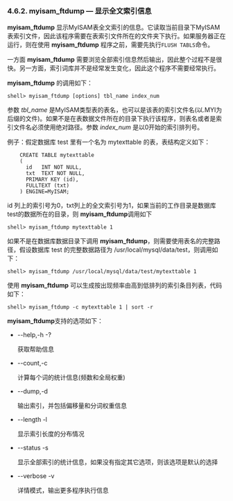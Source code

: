 ### 4.6.2. myisam_ftdump — 显示全文索引信息

**myisam_ftdump** 显示MyISAM表全文索引的信息。它读取当前目录下MyISAM表索引文件，因此该程序需要在表索引文件所在的文件夹下执行。如果服务器正在运行，则在使用 **myisam_ftdump** 程序之前，需要先执行`FLUSH TABLS`命令。

一方面 **myisam_ftdump** 需要浏览全部索引信息然后输出，因此整个过程不是很快。另一方面，索引词库并不是经常发生变化，因此这个程序不需要经常执行。

**myisam_ftdump** 的调用如下：
```mysql
shell> myisam_ftdump [options] tbl_name index_num
```
参数 *tbl_name* 是MyISAM类型表的表名，也可以是该表的索引文件名(以.MYI为后缀的文件)。如果不是在表数据文件所在的目录下执行该程序，则表名或者是索引文件名必须使用绝对路径。参数 *index_num* 是以0开始的索引排列号。

例子：假定数据库 test 里有一个名为 mytexttable 的表，表结构定义如下：
```mysql
	CREATE TABLE mytexttable
	(
	  id   INT NOT NULL,
	  txt  TEXT NOT NULL,
	  PRIMARY KEY (id),
	  FULLTEXT (txt)
	) ENGINE=MyISAM;
```
id 列上的索引号为0，txt列上的全文索引号为1，如果当前的工作目录是数据库test的数据所在的目录，则 **myisam_ftdump**调用如下
```mysql
shell> myisam_ftdump mytexttable 1
```
如果不是在数据库数据目录下调用 **myisam_ftdump**，则需要使用表名的完整路径，假设数据库 test 的完整数据路径为 /usr/local/mysql/data/test，则调用如下：
```mysql
shell> myisam_ftdump /usr/local/mysql/data/test/mytexttable 1
```
使用 **myisam_ftdump** 可以生成按出现频率由高到低排列的索引条目列表，代码如下：
```mysql
shell> myisam_ftdump -c mytexttable 1 | sort -r
```
**myisam_ftdump**支持的选项如下：

* --help,-h -?
	
	获取帮助信息

* --count,-c

	计算每个词的统计信息(频数和全局权重)

* --dump,-d

	输出索引，并包括偏移量和分词权重信息

* --length -l

	显示索引长度的分布情况

* --status -s

	显示全部索引的统计信息，如果没有指定其它选项，则该选项是默认的选择

* --verbose -v

	详情模式，输出更多程序执行信息

